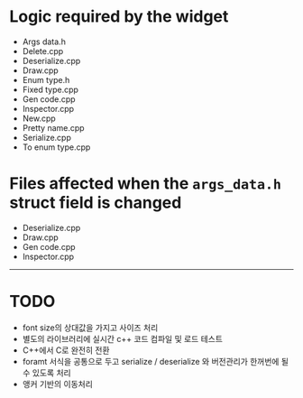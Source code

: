 # Logic required by the widget

- Args data.h
- Delete.cpp
- Deserialize.cpp
- Draw.cpp
- Enum type.h
- Fixed type.cpp
- Gen code.cpp
- Inspector.cpp
- New.cpp
- Pretty name.cpp
- Serialize.cpp
- To enum type.cpp

# Files affected when the `args_data.h` struct field is changed

- Deserialize.cpp
- Draw.cpp
- Gen code.cpp
- Inspector.cpp

---

# TODO

- font size의 상대값을 가지고 사이즈 처리
- 별도의 라이브러리에 실시간 c++ 코드 컴파일 및 로드 테스트
- C++에서 C로 완전히 전환
- foramt 서식을 공통으로 두고 serialize / deserialize 와 버전관리가 한꺼번에 될 수 있도록 처리
- 앵커 기반의 이동처리